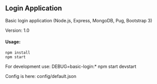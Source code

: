 ## Login Application

Basic login application (Node.js, Express, MongoDB, Pug, Bootstrap 3)

Version: 1.0

#### Usage:
```
npm install 
npm start
```

For development use: DEBUG=basic-login:* npm start devstart

Config is here: config/default.json
